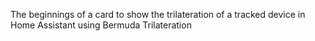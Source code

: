 The beginnings of a card to show the trilateration of a tracked device in Home Assistant using Bermuda Trilateration
